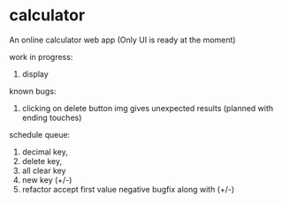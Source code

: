 # calculator
An online calculator web app
(Only UI is ready at the moment)

work in progress:
1. display

known bugs:
1. clicking on delete button img gives unexpected results
	(planned with ending touches)

schedule queue:
1. decimal key,
2. delete key,
3. all clear key
4. new key (+/-)
5. refactor accept first value negative bugfix along with (+/-)
